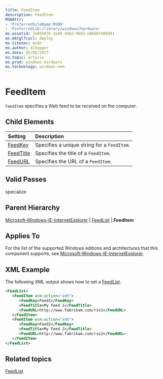 ```yaml
---
title: FeedItem
description: FeedItem
MSHAttr:
- 'PreferredSiteName:MSDN'
- 'PreferredLib:/library/windows/hardware'
ms.assetid: 2e055876-3e09-4dbd-9682-e8660f489d91
ms.mktglfcycl: deploy
ms.sitesec: msdn
ms.author: alhopper
ms.date: 05/02/2017
ms.topic: article
ms.prod: windows-hardware
ms.technology: windows-oem
---
```

# FeedItem

`FeedItem` specifies a Web feed to be received on the computer.

## Child Elements

| Setting                 | Description                                                                           |
|:------------------------|:--------------------------------------------------------------------------------------|
| [FeedKey](microsoft-windows-ie-internetexplorer-feedlist-feeditem-feedkey.md) | Specifies a unique string for a <code>FeedItem</code>. |
| [FeedTitle](microsoft-windows-ie-internetexplorer-feedlist-feeditem-feedtitle.md) | Specifies the title of a <code>FeedItem</code>. |
| [FeedURL](microsoft-windows-ie-internetexplorer-feedlist-feeditem-feedurl.md) | Specifies the URL of a <code>FeedItem</code>. |

## Valid Passes

specialize

## Parent Hierarchy

[Microsoft-Windows-IE-InternetExplorer](microsoft-windows-ie-internetexplorer.md) | [FeedList](microsoft-windows-ie-internetexplorer-feedlist.md) | **FeedItem**

## Applies To

For the list of the supported Windows editions and architectures that this component supports, see [Microsoft-Windows-IE-InternetExplorer](microsoft-windows-ie-internetexplorer.md).

## XML Example

The following XML output shows how to set a [FeedList](microsoft-windows-ie-internetexplorer-feedlist.md).

```XML
<FeedList>
   <FeedItem wcm:action="add">
      <FeedKey>Feed1</FeedKey>
      <FeedTitle>My Feed 1</FeedTitle>
      <FeedURL>http://www.fabrikam.com/rss1</FeedURL>
   </FeedItem>
   <FeedItem wcm:action="add">
      <FeedKey>Feed2</FeedKey>
      <FeedTitle>My Feed 2</FeedTitle>
      <FeedURL>http://www.fabrikam.com/rss2</FeedURL>
   </FeedItem>
</FeedList>
```

## Related topics

[FeedList](microsoft-windows-ie-internetexplorer-feedlist.md)